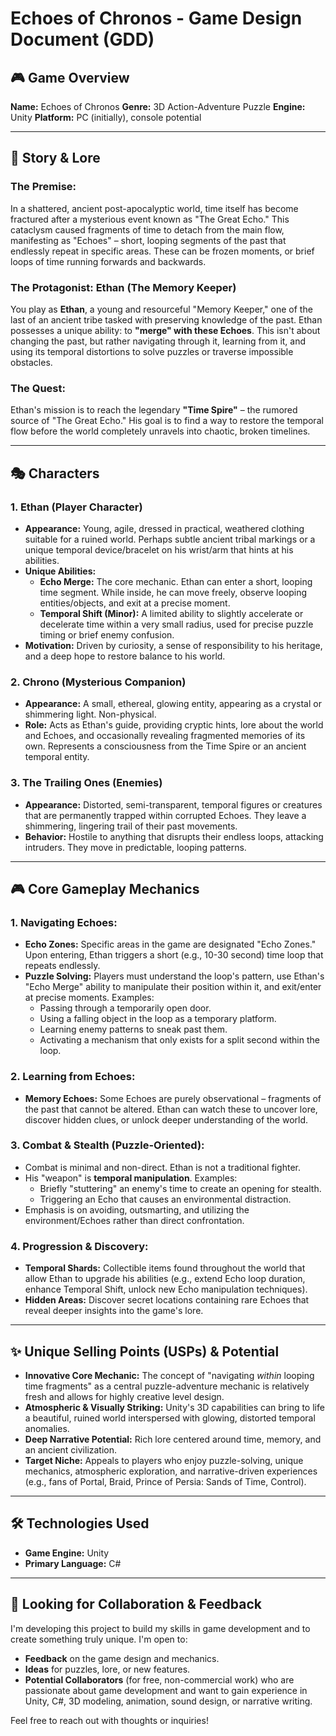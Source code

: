 # Echoes of Chronos - Game Design Document (GDD)

## 🎮 Game Overview

**Name:** Echoes of Chronos
**Genre:** 3D Action-Adventure Puzzle
**Engine:** Unity
**Platform:** PC (initially), console potential

---

## 📜 Story & Lore

### **The Premise:**
In a shattered, ancient post-apocalyptic world, time itself has become fractured after a mysterious event known as "The Great Echo." This cataclysm caused fragments of time to detach from the main flow, manifesting as "Echoes" – short, looping segments of the past that endlessly repeat in specific areas. These can be frozen moments, or brief loops of time running forwards and backwards.

### **The Protagonist: Ethan (The Memory Keeper)**
You play as **Ethan**, a young and resourceful "Memory Keeper," one of the last of an ancient tribe tasked with preserving knowledge of the past. Ethan possesses a unique ability: to **"merge" with these Echoes**. This isn't about changing the past, but rather navigating through it, learning from it, and using its temporal distortions to solve puzzles or traverse impossible obstacles.

### **The Quest:**
Ethan's mission is to reach the legendary **"Time Spire"** – the rumored source of "The Great Echo." His goal is to find a way to restore the temporal flow before the world completely unravels into chaotic, broken timelines.

---

## 🎭 Characters

### **1. Ethan (Player Character)**
* **Appearance:** Young, agile, dressed in practical, weathered clothing suitable for a ruined world. Perhaps subtle ancient tribal markings or a unique temporal device/bracelet on his wrist/arm that hints at his abilities.
* **Unique Abilities:**
    * **Echo Merge:** The core mechanic. Ethan can enter a short, looping time segment. While inside, he can move freely, observe looping entities/objects, and exit at a precise moment.
    * **Temporal Shift (Minor):** A limited ability to slightly accelerate or decelerate time within a very small radius, used for precise puzzle timing or brief enemy confusion.
* **Motivation:** Driven by curiosity, a sense of responsibility to his heritage, and a deep hope to restore balance to his world.

### **2. Chrono (Mysterious Companion)**
* **Appearance:** A small, ethereal, glowing entity, appearing as a crystal or shimmering light. Non-physical.
* **Role:** Acts as Ethan's guide, providing cryptic hints, lore about the world and Echoes, and occasionally revealing fragmented memories of its own. Represents a consciousness from the Time Spire or an ancient temporal entity.

### **3. The Trailing Ones (Enemies)**
* **Appearance:** Distorted, semi-transparent, temporal figures or creatures that are permanently trapped within corrupted Echoes. They leave a shimmering, lingering trail of their past movements.
* **Behavior:** Hostile to anything that disrupts their endless loops, attacking intruders. They move in predictable, looping patterns.

---

## 🎮 Core Gameplay Mechanics

### **1. Navigating Echoes:**
* **Echo Zones:** Specific areas in the game are designated "Echo Zones." Upon entering, Ethan triggers a short (e.g., 10-30 second) time loop that repeats endlessly.
* **Puzzle Solving:** Players must understand the loop's pattern, use Ethan's "Echo Merge" ability to manipulate their position within it, and exit/enter at precise moments. Examples:
    * Passing through a temporarily open door.
    * Using a falling object in the loop as a temporary platform.
    * Learning enemy patterns to sneak past them.
    * Activating a mechanism that only exists for a split second within the loop.

### **2. Learning from Echoes:**
* **Memory Echoes:** Some Echoes are purely observational – fragments of the past that cannot be altered. Ethan can watch these to uncover lore, discover hidden clues, or unlock deeper understanding of the world.

### **3. Combat & Stealth (Puzzle-Oriented):**
* Combat is minimal and non-direct. Ethan is not a traditional fighter.
* His "weapon" is **temporal manipulation**. Examples:
    * Briefly "stuttering" an enemy's time to create an opening for stealth.
    * Triggering an Echo that causes an environmental distraction.
* Emphasis is on avoiding, outsmarting, and utilizing the environment/Echoes rather than direct confrontation.

### **4. Progression & Discovery:**
* **Temporal Shards:** Collectible items found throughout the world that allow Ethan to upgrade his abilities (e.g., extend Echo loop duration, enhance Temporal Shift, unlock new Echo manipulation techniques).
* **Hidden Areas:** Discover secret locations containing rare Echoes that reveal deeper insights into the game's lore.

---

## ✨ Unique Selling Points (USPs) & Potential

* **Innovative Core Mechanic:** The concept of "navigating *within* looping time fragments" as a central puzzle-adventure mechanic is relatively fresh and allows for highly creative level design.
* **Atmospheric & Visually Striking:** Unity's 3D capabilities can bring to life a beautiful, ruined world interspersed with glowing, distorted temporal anomalies.
* **Deep Narrative Potential:** Rich lore centered around time, memory, and an ancient civilization.
* **Target Niche:** Appeals to players who enjoy puzzle-solving, unique mechanics, atmospheric exploration, and narrative-driven experiences (e.g., fans of Portal, Braid, Prince of Persia: Sands of Time, Control).

---

## 🛠️ Technologies Used

* **Game Engine:** Unity
* **Primary Language:** C#

---

## 🤝 Looking for Collaboration & Feedback

I'm developing this project to build my skills in game development and to create something truly unique. I'm open to:
* **Feedback** on the game design and mechanics.
* **Ideas** for puzzles, lore, or new features.
* **Potential Collaborators** (for free, non-commercial work) who are passionate about game development and want to gain experience in Unity, C#, 3D modeling, animation, sound design, or narrative writing.

Feel free to reach out with thoughts or inquiries!
